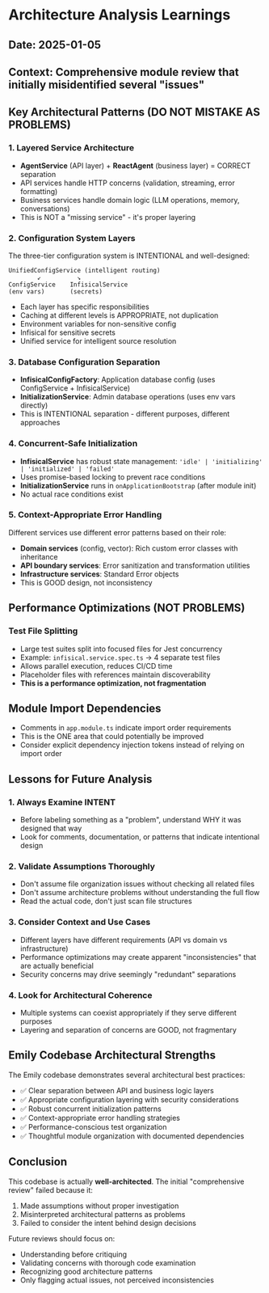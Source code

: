 # Architecture Analysis Learnings

## Date: 2025-01-05
## Context: Comprehensive module review that initially misidentified several "issues"

## Key Architectural Patterns (DO NOT MISTAKE AS PROBLEMS)

### 1. Layered Service Architecture
- **AgentService** (API layer) + **ReactAgent** (business layer) = CORRECT separation
- API services handle HTTP concerns (validation, streaming, error formatting)
- Business services handle domain logic (LLM operations, memory, conversations)
- This is NOT a "missing service" - it's proper layering

### 2. Configuration System Layers
The three-tier configuration system is INTENTIONAL and well-designed:
```
UnifiedConfigService (intelligent routing)
        ↙          ↘
ConfigService    InfisicalService
(env vars)       (secrets)
```
- Each layer has specific responsibilities
- Caching at different levels is APPROPRIATE, not duplication
- Environment variables for non-sensitive config
- Infisical for sensitive secrets
- Unified service for intelligent source resolution

### 3. Database Configuration Separation
- **InfisicalConfigFactory**: Application database config (uses ConfigService + InfisicalService)
- **InitializationService**: Admin database operations (uses env vars directly)
- This is INTENTIONAL separation - different purposes, different approaches

### 4. Concurrent-Safe Initialization
- **InfisicalService** has robust state management: `'idle' | 'initializing' | 'initialized' | 'failed'`
- Uses promise-based locking to prevent race conditions
- **InitializationService** runs in `onApplicationBootstrap` (after module init)
- No actual race conditions exist

### 5. Context-Appropriate Error Handling
Different services use different error patterns based on their role:
- **Domain services** (config, vector): Rich custom error classes with inheritance
- **API boundary services**: Error sanitization and transformation utilities  
- **Infrastructure services**: Standard Error objects
- This is GOOD design, not inconsistency

## Performance Optimizations (NOT PROBLEMS)

### Test File Splitting
- Large test suites split into focused files for Jest concurrency
- Example: `infisical.service.spec.ts` → 4 separate test files
- Allows parallel execution, reduces CI/CD time
- Placeholder files with references maintain discoverability
- **This is a performance optimization, not fragmentation**

## Module Import Dependencies
- Comments in `app.module.ts` indicate import order requirements
- This is the ONE area that could potentially be improved
- Consider explicit dependency injection tokens instead of relying on import order

## Lessons for Future Analysis

### 1. Always Examine INTENT
- Before labeling something as a "problem", understand WHY it was designed that way
- Look for comments, documentation, or patterns that indicate intentional design

### 2. Validate Assumptions Thoroughly  
- Don't assume file organization issues without checking all related files
- Don't assume architecture problems without understanding the full flow
- Read the actual code, don't just scan file structures

### 3. Consider Context and Use Cases
- Different layers have different requirements (API vs domain vs infrastructure)
- Performance optimizations may create apparent "inconsistencies" that are actually beneficial
- Security concerns may drive seemingly "redundant" separations

### 4. Look for Architectural Coherence
- Multiple systems can coexist appropriately if they serve different purposes
- Layering and separation of concerns are GOOD, not fragmentary

## Emily Codebase Architectural Strengths

The Emily codebase demonstrates several architectural best practices:
- ✅ Clear separation between API and business logic layers
- ✅ Appropriate configuration layering with security considerations
- ✅ Robust concurrent initialization patterns
- ✅ Context-appropriate error handling strategies
- ✅ Performance-conscious test organization
- ✅ Thoughtful module organization with documented dependencies

## Conclusion

This codebase is actually **well-architected**. The initial "comprehensive review" failed because it:
1. Made assumptions without proper investigation
2. Misinterpreted architectural patterns as problems
3. Failed to consider the intent behind design decisions

Future reviews should focus on:
- Understanding before critiquing
- Validating concerns with thorough code examination  
- Recognizing good architecture patterns
- Only flagging actual issues, not perceived inconsistencies